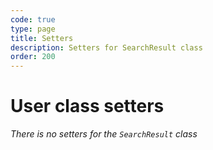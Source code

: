 ```yaml
---
code: true
type: page
title: Setters
description: Setters for SearchResult class
order: 200
---
```


# User class setters

_There is no setters for the `SearchResult` class_
